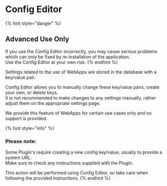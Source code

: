 # Config Editor

{% hint style="danger" %}
## Advanced Use Only

If you use the Config Editor incorrectly, you may cause serious problems which can only be fixed by re-installation of the application.\
Use the Config Editor at your own risk.
{% endhint %}

Settings related to the use of WebApps are stored in the database with a key/value pair.

Config Editor allows you to manually change these key/value pairs, create your own, or delete keys.\
It is not recommended to make changes to any settings manually, rather adjust them on the appropriate settings page.

We provide this feature of WebApps for certain use cases only and no support is provided.

{% hint style="info" %}
### Please note:&#x20;

Some Plugin's require creating a new config key/value, usually to provide a system URL.\
Make sure to check any instructions supplied with the Plugin.

This action will be performed using Config Editor, so take care when following the provided instructions.
{% endhint %}
